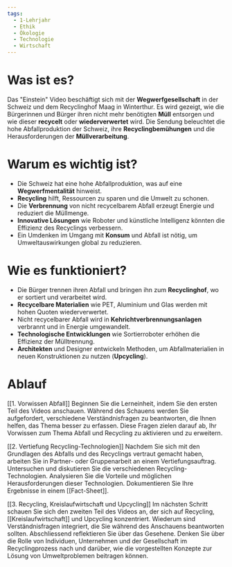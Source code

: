 ```yaml
---
tags:
  - 1-Lehrjahr
  - Ethik
  - Ökologie
  - Technologie
  - Wirtschaft
---
```

# Was ist es?

Das "Einstein" Video beschäftigt sich mit der **Wegwerfgesellschaft** in der Schweiz und dem Recyclinghof Maag in Winterthur. Es wird gezeigt, wie die Bürgerinnen und Bürger ihren nicht mehr benötigten **Müll** entsorgen und wie dieser **recycelt** oder **wiederverwertet** wird. Die Sendung beleuchtet die hohe Abfallproduktion der Schweiz, ihre **Recyclingbemühungen** und die Herausforderungen der **Müllverarbeitung**.
# Warum es wichtig ist?

- Die Schweiz hat eine hohe Abfallproduktion, was auf eine **Wegwerfmentalität** hinweist.
- **Recycling** hilft, Ressourcen zu sparen und die Umwelt zu schonen.
- Die **Verbrennung** von nicht recycelbarem Abfall erzeugt Energie und reduziert die Müllmenge.
- **Innovative Lösungen** wie Roboter und künstliche Intelligenz könnten die Effizienz des Recyclings verbessern.
- Ein Umdenken im Umgang mit **Konsum** und Abfall ist nötig, um Umweltauswirkungen global zu reduzieren.
# Wie es funktioniert?

- Die Bürger trennen ihren Abfall und bringen ihn zum **Recyclinghof**, wo er sortiert und verarbeitet wird.
- **Recycelbare Materialien** wie PET, Aluminium und Glas werden mit hohen Quoten wiederverwertet.
- Nicht recycelbarer Abfall wird in **Kehrichtverbrennungsanlagen** verbrannt und in Energie umgewandelt.
- **Technologische Entwicklungen** wie Sortierroboter erhöhen die Effizienz der Mülltrennung.
- **Architekten** und Designer entwickeln Methoden, um Abfallmaterialien in neuen Konstruktionen zu nutzen (**Upcycling**).

# Ablauf
[[1. Vorwissen Abfall]] 
Beginnen Sie die Lerneinheit, indem Sie den ersten Teil des Videos anschauen. Während des Schauens werden Sie aufgefordert, verschiedene Verständnisfragen zu beantworten, die Ihnen helfen, das Thema besser zu erfassen. Diese Fragen zielen darauf ab, Ihr Vorwissen zum Thema Abfall und Recycling zu aktivieren und zu erweitern.

[[2. Vertiefung Recycling-Technologien]] Nachdem Sie sich mit den Grundlagen des Abfalls und des Recyclings vertraut gemacht haben, arbeiten Sie in Partner- oder Gruppenarbeit an einem Vertiefungsauftrag. Untersuchen und diskutieren Sie die verschiedenen Recycling-Technologien. Analysieren Sie die Vorteile und möglichen Herausforderungen dieser Technologien. Dokumentieren Sie Ihre Ergebnisse in einem [[Fact-Sheet]].

[[3. Recycling, Kreislaufwirtschaft und Upcycling]] Im nächsten Schritt schauen Sie sich den zweiten Teil des Videos an, der sich auf Recycling, [[Kreislaufwirtschaft]] und Upcycling konzentriert. Wiederum sind Verständnisfragen integriert, die Sie während des Anschauens beantworten sollten. Abschliessend reflektieren Sie über das Gesehene. Denken Sie über die Rolle von Individuen, Unternehmen und der Gesellschaft im Recyclingprozess nach und darüber, wie die vorgestellten Konzepte zur Lösung von Umweltproblemen beitragen können.